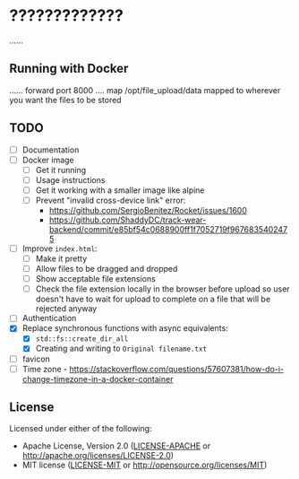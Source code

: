 # ?????????????

......

## Running with Docker

...... forward port 8000 .... map /opt/file_upload/data mapped to wherever you want the files to be stored

## TODO

* [ ] Documentation
* [ ] Docker image
    * [ ] Get it running
    * [ ] Usage instructions
    * [ ] Get it working with a smaller image like alpine
    * [ ] Prevent "invalid cross-device link" error:
        * <https://github.com/SergioBenitez/Rocket/issues/1600>
        * <https://github.com/ShaddyDC/track-wear-backend/commit/e85bf54c0688900ff1f7052719f9676835402475>
* [ ] Improve `index.html`:
    * [ ] Make it pretty
    * [ ] Allow files to be dragged and dropped
    * [ ] Show acceptable file extensions
    * [ ] Check the file extension locally in the browser before upload so user doesn't have to wait for upload to complete on a file that will be rejected anyway
* [ ] Authentication
* [x] Replace synchronous functions with async equivalents:
    * [x] `std::fs::create_dir_all`
    * [x] Creating and writing to `Original filename.txt`
* [ ] favicon
* [ ] Time zone - <https://stackoverflow.com/questions/57607381/how-do-i-change-timezone-in-a-docker-container>

## License

Licensed under either of the following:

* Apache License, Version 2.0 ([LICENSE-APACHE](LICENSE-APACHE) or <http://apache.org/licenses/LICENSE-2.0>)
* MIT license ([LICENSE-MIT](LICENSE-MIT) or <http://opensource.org/licenses/MIT>)
